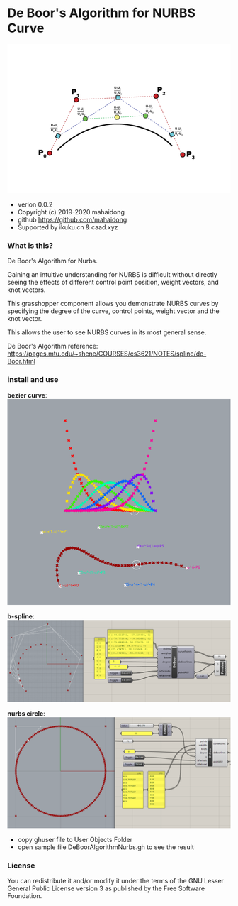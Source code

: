 # De Boor's Algorithm for NURBS Curve

![diagram](images/diagram.png)

* verion 0.0.2  
* Copyright (c) 2019-2020 mahaidong
* github https://github.com/mahaidong
* Supported by ikuku.cn & caad.xyz 

### What is this?

De Boor's Algorithm for Nurbs.

Gaining an intuitive understanding for NURBS is difficult without directly seeing the effects of different control point position, weight vectors, and  knot vectors.

This grasshopper component allows you demonstrate NURBS curves by specifying the degree of the curve, control points, weight vector and the knot vector. 

This allows the user to see NURBS curves in its most general sense.

De Boor's Algorithm reference: https://pages.mtu.edu/~shene/COURSES/cs3621/NOTES/spline/de-Boor.html

### install and use

**bezier curve**:  
![component](images/bezier01.png)

**b-spline**:  
![component](images/spline.png)

**nurbs circle**:  
![component](images/nurbsCircle.png)

* copy ghuser file to User Objects Folder
* open sample file  DeBoorAlgorithmNurbs.gh to see the result

### License

You can redistribute it and/or modify it under the terms of the GNU Lesser General Public License version 3 as published by the Free Software Foundation.
